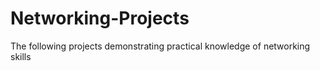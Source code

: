 # Networking-Projects
The following projects demonstrating practical knowledge of networking skills 
